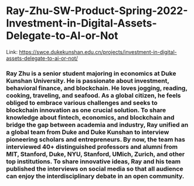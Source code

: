 # Ray-Zhu-SW-Product-Spring-2022-Investment-in-Digital-Assets-Delegate-to-AI-or-Not

Link: https://swce.dukekunshan.edu.cn/projects/investment-in-digital-assets-delegate-to-ai-or-not/

### Ray Zhu is a senior student majoring in economics at Duke Kunshan University. He is passionate about investment, behavioral finance, and blockchain. He loves jogging, reading, cooking, traveling, and seafood. As a global citizen, he feels obliged to embrace various challenges and seeks to blockchain innovation as one crucial solution. To share knowledge about fintech, economics, and blockchain and bridge the gap between academia and industry, Ray unified an a global team from Duke and Duke Kunshan to interview pioneering scholars and entrepreneurs. By now, the team has interviewed 40+ distinguished professors and alumni from MIT, Stanford, Duke, NYU, Stanford, UMich, Zurich, and other top institutions. To share innovative ideas, Ray and his team published the interviews on social media so that all audience can enjoy the interdisciplinary debate in an open community.
